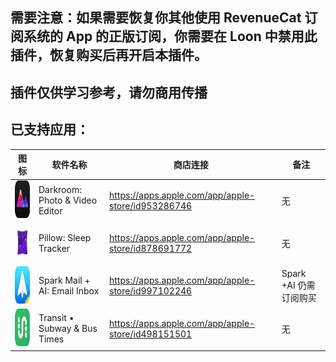 ## 需要注意：如果需要恢复你其他使用 RevenueCat 订阅系统的 App 的正版订阅，你需要在 Loon 中禁用此插件，恢复购买后再开启本插件。
## 插件仅供学习参考，请勿商用传播

## 已支持应用：

|图标| 软件名称      | 商店连接 | 备注 |
| ----------- | ----------- | ----------- | ----------- |
|<img src="https://raw.githubusercontent.com/seanzhang98/LoonScript/main/revenuecat/icon/Darkroom.png" width="60" height="60"/>| Darkroom: Photo & Video Editor      | https://apps.apple.com/app/apple-store/id953286746       | 无 |
|<img src="https://raw.githubusercontent.com/seanzhang98/LoonScript/main/revenuecat/icon/Pillow.png" width="60" height="60"/>| Pillow: Sleep Tracker   | https://apps.apple.com/app/apple-store/id878691772        | 无 |
|<img src="https://raw.githubusercontent.com/seanzhang98/LoonScript/main/revenuecat/icon/Spark.png" width="60" height="60"/>| Spark Mail + AI: Email Inbox      | https://apps.apple.com/app/apple-store/id997102246       | Spark +AI 仍需订阅购买 |
|<img src="https://raw.githubusercontent.com/seanzhang98/LoonScript/main/revenuecat/icon/Transit.png" width="60" height="60"/>| Transit • Subway & Bus Times   | https://apps.apple.com/app/apple-store/id498151501        | 无 |

